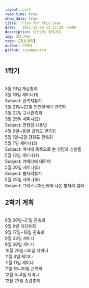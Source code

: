 ```yaml
---
layout: post
read_time: true
show_date: true
title:  Plan for this year
date:   2021-12-29 12:32:20 -0600
description: 이번년도 활동계획
img: 달2.PNG
tags: [활동계획]
author: 이재욱
github: sogangastro
---
```

<div id="Milestone" class="w3-container activities w3-padding-48 w3-card">
  <h2>1학기</h2><br>
  3월 10일 개강총회<br>
  3월 18일 세미나(1)<br>
  Subject: 관측지찾기<br>
  3월 21일~22일 인천앞바다 관측회<br>
  3월 22일 교내관측회<br>
  3월 25일 세미나(2)<br>
  Subject: 망원경 사용법<br>
  4월 9일~10일 강화도 관측회<br>
  5월 1일~2일 강화도 관측회<br>
  5월 7일 세미나(3)<br>
  Subject: 메시에 목록으로 본 성단과 성운들<br>
  5월 13일 세미나(4)<br>
  Subject: 카메라에 대하여<br>
  5월 20일 세미나(5)<br>
  Subject: 별자리찾기<br>
  5월 25일 세미나(6)<br>
  Subject: 그리스로마신화에 나온 별자리 설화<br>

  <h2>2학기 계획</h2><br>
  8월 20일~21일 관측회<br>
  9월 9일 개강총회<br>
  9월 17일~18일 관측회<br>
  9월 23일 세미나<br>
  9월 30일 세미나<br>
  10월 29일~30일 세미나<br>
  11월 4일 세미나<br>
  11월 11일 세미나<br>
  11월 19~20일 관측회<br>
  12월 3~4일 세미나<br>
  12월 23일 종강총회<br>
  


</div>
